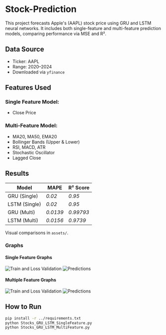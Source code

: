 # Stock-Prediction

This project forecasts Apple's (AAPL) stock price using GRU and LSTM neural networks. It includes both single-feature and multi-feature prediction models, comparing performance via MSE and R².

## Data Source
- Ticker: AAPL
- Range: 2020–2024
- Downloaded via `yfinance`

## Features Used
### Single Feature Model:
- Close Price

### Multi-Feature Model:
- MA20, MA50, EMA20
- Bollinger Bands (Upper & Lower)
- RSI, MACD, ATR
- Stochastic Oscillator
- Lagged Close

## Results

| Model        | MAPE     | R² Score |
|--------------|---------|----------|
| GRU (Single) | *0.02*  | *0.95*   |
| LSTM (Single)| *0.02*  | *0.95*   |
| GRU (Multi)  | *0.0139*  | *0.99793*   |
| LSTM (Multi) | *0.0156*  | *0.9739*   |

Visual comparisons in `assets/`.
### Graphs

#### Single Feature Graphs

![Train and Loss Validation](https://github.com/user-attachments/assets/2d42cb8f-abe3-453e-8890-534ed89a3877)
![Predictions](https://github.com/user-attachments/assets/bc4830df-090b-40bd-9be6-30768bcf52f2)

#### Multiple Feature Graphs
![Train and Loss Validation](https://github.com/user-attachments/assets/c3d97404-c37d-42c8-89a7-ea7f04fad426)
![Predictions](https://github.com/user-attachments/assets/98f1c1f1-e9ed-4f35-8322-4fe3af6119ba)


## How to Run

```bash
pip install -r ../requirements.txt
python Stocks_GRU_LSTM_SingleFeature.py
python Stocks_GRU_LSTM_MultiFeature.py
```
